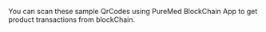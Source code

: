 You can scan these sample QrCodes using PureMed BlockChain App to get product transactions from blockChain.
